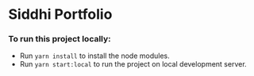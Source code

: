 # Siddhi Portfolio

### To run this project locally:

  - Run `yarn install` to install the node modules.
  - Run `yarn start:local` to run the project on local development server.
